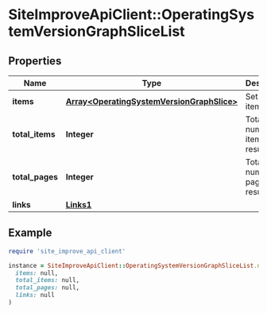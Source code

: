 # SiteImproveApiClient::OperatingSystemVersionGraphSliceList

## Properties

| Name | Type | Description | Notes |
| ---- | ---- | ----------- | ----- |
| **items** | [**Array&lt;OperatingSystemVersionGraphSlice&gt;**](OperatingSystemVersionGraphSlice.md) | Set of items. |  |
| **total_items** | **Integer** | Total number of items in result set. |  |
| **total_pages** | **Integer** | Total number of pages in result set. |  |
| **links** | [**Links1**](Links1.md) |  | [optional] |

## Example

```ruby
require 'site_improve_api_client'

instance = SiteImproveApiClient::OperatingSystemVersionGraphSliceList.new(
  items: null,
  total_items: null,
  total_pages: null,
  links: null
)
```

